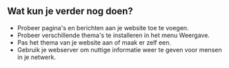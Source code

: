 ## Wat kun je verder nog doen?

- Probeer pagina's en berichten aan je website toe te voegen.
- Probeer verschillende thema's te installeren in het menu Weergave.
- Pas het thema van je website aan of maak er zelf een.
- Gebruik je webserver om nuttige informatie weer te geven voor mensen in je netwerk.


